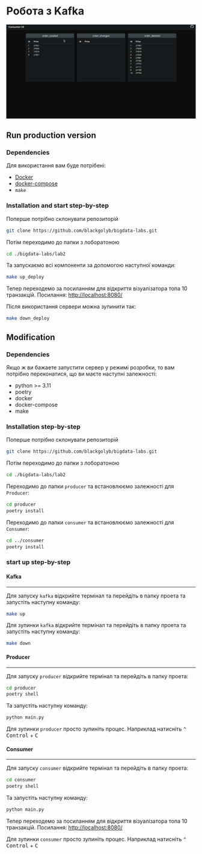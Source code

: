 # Робота з Kafka

![preview](./public/preview.gif)

## Run production version

### Dependencies

Для використання вам буде потрібені:

-   [Docker](https://www.docker.com/)
-   [docker-compose](https://docs.docker.com/compose/)
-   `make`

### Installation and start step-by-step

Поперше потрібно склонувати репозиторій

```bash
git clone https://github.com/blackgolyb/bigdata-labs.git
```

Потім переходимо до папки з лоборатоною

```bash
cd ./bigdata-labs/lab2
```

Та запускаємо всі компоненти за допомогою наступної команди:

```bash
make up_deploy
```

Тепер переходемо за посиланням для відкриття візуалізатора топа 10 транзакцій.
Посилання: [http://localhost:8080/](http://localhost:8080/)

Після використання сервери можна зупинити так:

```bash
make down_deploy
```

## Modification

### Dependencies

Якщо ж ви бажаете запустити сервер у режимі розробки, то вам потрібно переконатися, що ви маєте наступні залежності:

-   python >= 3.11
-   poetry
-   docker
-   docker-compose
-   make

### Installation step-by-step

Поперше потрібно склонувати репозиторій

```bash
git clone https://github.com/blackgolyb/bigdata-labs.git
```

Потім переходимо до папки з лоборатоною

```bash
cd ./bigdata-labs/lab2
```

Переходимо до папки `producer` та встановлюємо залежності для `Producer`:

```bash
cd producer
poetry install
```

Переходимо до папки `consumer` та встановлюємо залежності для `Consumer`:

```bash
cd ../consumer
poetry install
```

### start up step-by-step

#### Kafka

---

Для запуску `kafka` відкрийте термінал та перейдіть в папку проета та запустіть наступну команду:

```bash
make up
```

Для зупинки `kafka` відкрийте термінал та перейдіть в папку проета та запустіть наступну команду:

```bash
make down
```

#### Producer

---

Для запуску `producer` відкрийте термінал та перейдіть в папку проета:

```bash
cd producer
poetry shell
```

Та запустіть наступну команду:

```bash
python main.py
```

Для зупинки `producer` просто зупиніть процес. Наприклад натисніть <kbd>⌃ Control</kbd> + <kbd>C</kbd>

#### Consumer

---

Для запуску `consumer` відкрийте термінал та перейдіть в папку проета:

```bash
cd consumer
poetry shell
```

Та запустіть наступну команду:

```bash
python main.py
```

Тепер переходемо за посиланням для відкриття візуалізатора топа 10 транзакцій.
Посилання: [http://localhost:8080/](http://localhost:8080/)

Для зупинки `consumer` просто зупиніть процес. Наприклад натисніть <kbd>⌃ Control</kbd> + <kbd>C</kbd>
